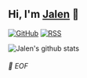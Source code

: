 ## Hi, I'm [Jalen](https://jalenz.cn) :wave:

[![GitHub](https://img.shields.io/badge/dynamic/json?logo=github&label=GitHub&labelColor=495867&color=495867&query=%24.data.totalSubs&url=https%3A%2F%2Fapi.spencerwoo.com%2Fsubstats%2F%3Fsource%3Dgithub%26queryKey%3Djalenzz&style=flat-square)](https://github.com/jalenzz)
[![RSS](https://img.shields.io/badge/dynamic/json?logo=rss&logoColor=white&label=RSS&labelColor=95B8D1&color=95B8D1&query=%24.data.totalSubs&url=https%3A%2F%2Fapi.spencerwoo.com%2Fsubstats%2F%3Fsource%3Dfeedly%257Cinoreader%257CfeedsPub%26queryKey%3Dhttps%3A%2F%2Fjalenz.cn%2Fatom.xml&style=flat-square)](https://jalenz.cn/)

<!-- 
- :telescope: Coding
- :heart: :ping_pong: :volleyball: :swimming_man: :computer:
- :school: HDU

**Where to find me :beers:**

- ~:memo: [Jalen's Blog](https://jalenz.cn)~
- :email: `jalenchuh AT gmail.com`
 -->

![Jalen's github stats](https://github-readme-stats-eight-phi-34.vercel.app/api/?username=jalenzz&show_icons=true&theme=dracula)

###### 💾 EOF

